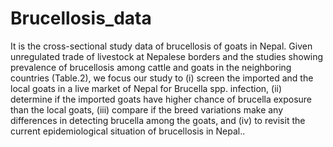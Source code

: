 # Brucellosis_data
It is the cross-sectional study data of brucellosis of goats in Nepal.
Given unregulated trade of livestock at Nepalese borders and the studies showing prevalence of brucellosis among cattle and goats in the neighboring countries (Table.2), we focus our study to (i) screen the imported and the local goats in a live market of Nepal for Brucella spp. infection, (ii) determine if the imported goats have higher chance of brucella exposure than the local goats,  (iii) compare if the breed variations make any differences in detecting brucella among the goats, and (iv) to revisit the current epidemiological situation of brucellosis in Nepal.. 
